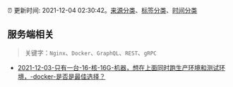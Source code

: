 :alarm_clock: 更新时间: 2021-12-04 02:30:42。[来源分类](../README.md)、[标签分类](../TAGS.md)、[时间分类](../TIMELINE.md)

## 服务端相关


> 关键字：`Nginx`、`Docker`、`GraphQL`、`REST`、`gRPC`



- [2021-12-03-只有一台-16-核-16G-机器，想在上面同时跑生产环境和测试环境，-docker-是否是最佳选择？](https://www.v2ex.com/t/819944) 